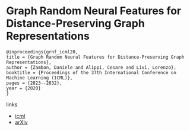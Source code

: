 # Graph Random Neural Features for Distance-Preserving Graph Representations

```
@inproceedings{grnf_icml20,
title = {Graph Random Neural Features for Distance-Preserving Graph Representations},
author = {Zambon, Daniele and Alippi, Cesare and Livi, Lorenzo},
booktitle = {Proceedings of the 37th International Conference on Machine Learning (ICML)},
pages = {2823--2832},
year = {2020}
}
```

links
- [icml](https://proceedings.icml.cc/book/3503.pdf)
- [arXiv](https://arxiv.org/abs/1909.03790)
